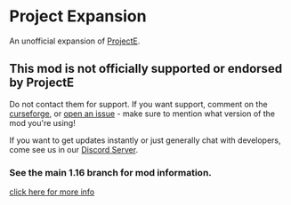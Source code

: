 # Project Expansion
An unofficial expansion of [ProjectE](https://www.curseforge.com/minecraft/mc-mods/projecte).
## This mod is not officially supported or endorsed by ProjectE
Do not contact them for support. If you want support, comment on the [curseforge](https://www.curseforge.com/minecraft/mc-mods/project-expansion), or [open an issue](https://github.com/DonovanDMC/ProjectExpansion/issues/new) - make sure to mention what version of the mod you're using!

If you want to get updates instantly or just generally chat with developers, come see us in our [Discord Server](https://discord.gg/SwxbbmMKQH).

### See the main 1.16 branch for mod information.
[click here for more info](https://github.com/DonovanDMC/ProjectExpansion/blob/1.16/README.md)
